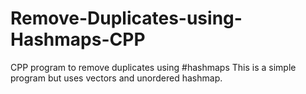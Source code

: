 # Remove-Duplicates-using-Hashmaps-CPP
CPP program to remove duplicates using  #hashmaps
This is a simple program but uses vectors and unordered hashmap.
